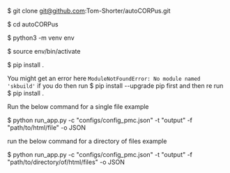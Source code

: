 $ git clone git@github.com:Tom-Shorter/autoCORPus.git

$ cd autoCORPus

$ python3 -m venv env

$ source env/bin/activate

$ pip install .

You might get an error here `ModuleNotFoundError: No module named 'skbuild'` if you do then run $ pip install --upgrade pip first and then re run $ pip install .

Run the below command for a single file example

$ python run_app.py -c "configs/config_pmc.json" -t "output" -f "path/to/html/file" -o JSON

run the below command for a directory of files example

$  python run_app.py -c "configs/config_pmc.json" -t "output" -f "path/to/directory/of/html/files" -o JSON


